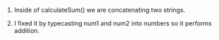 1. Inside of calculateSum() we are concatenating two strings.  

2. I fixed it by typecasting num1 and num2 into numbers so it performs addition. 